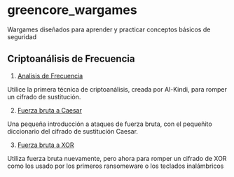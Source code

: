 # greencore_wargames
Wargames diseñados para aprender y practicar conceptos básicos de seguridad

## Criptoanálisis de Frecuencia

1. [Analisis de Frecuencia](https://github.com/fede2cr/greencore_wargames/tree/master/ataque_frecuencia)

Utilice la primera técnica de criptoanálisis, creada por Al-Kindi, para romper un cifrado de sustitución.

2. [Fuerza bruta a Caesar](https://github.com/fede2cr/greencore_wargames/tree/master/fuerza_bruta_caesar)

Una pequeña introducción a ataques de fuerza bruta, con el pequeñito diccionario del cifrado de sustitución Caesar.

3. [Fuerza bruta a XOR](https://github.com/fede2cr/greencore_wargames/tree/master/tutoriales/fuerza_bruta_XOR)

Utiliza fuerza bruta nuevamente, pero ahora para romper un cifrado de XOR como los usado por los primeros ransomeware o los teclados inalámbricos
